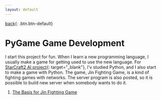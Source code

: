 ```yaml
---
layout: default
---
```

[back](../pmain){: .btn.btn-default}

# PyGame Game Development

I start this project for fun. When I learn a new programming language, I usually make a game for getting used to use the new language. For [StarCraft2 AI project](https://jin993.github.io/project/sc2AI/sc2ai){: target="_blank"}, I'v studied Python, and I also start to make a game with Python. 
The game, Jin Fighting Game, is a kind of fighting games with networks. The server program is also posted, so it is possible to build new server when somebody wants to do it.

1. [The Basis for Jin Fighting Game](./basis)